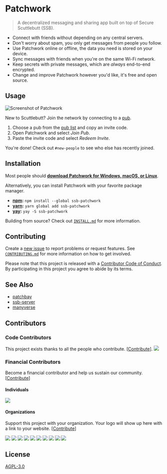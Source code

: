 # Patchwork

> A decentralized messaging and sharing app built on top of Secure Scuttlebutt (SSB).

- Connect with friends without depending on any central servers.
- Don't worry about spam, you only get messages from people you follow.
- Use Patchwork online or offline, the data you need is stored on your device.
- Sync messages with friends when you're on the same Wi-Fi network.
- Keep secrets with private messages, which are *always* end-to-end encrypted.
- Change and improve Patchwork however you'd like, it's free and open source.

## Usage

![Screenshot of Patchwork][screenshot]

New to Scuttlebutt? Join the network by connecting to a [pub][pub].

1. Choose a pub from the [pub list][pub-list] and copy an invite code.
2. Open Patchwork and select *Join Pub*.
3. Paste the invite code and select *Redeem Invite*.

You're done! Check out `#new-people` to see who else has recently joined.

## Installation

Most people should **[download Patchwork for Windows, macOS, or Linux][gh-dl]**.

Alternatively, you can install Patchwork with your favorite package manager.

- **[npm][npm]:** `npm install --global ssb-patchwork`
- **[yarn][yarn]:** `yarn global add ssb-patchwork`
- **[yay][yay]:** `yay -S ssb-patchwork`

Building from source? Check out [`INSTALL.md`][install] for more information.

## Contributing

Create a [new issue][new-issue] to report problems or request features. See
[`CONTRIBUTING.md`][contributing] for more information on how to get involved.

Please note that this project is released with a [Contributor Code of
Conduct][conduct]. By participating in this project you agree to abide by its
terms.

## See Also

- [patchbay][patchbay]
- [ssb-server][ssb-server]
- [manyverse][manyverse]

## Contributors

### Code Contributors

This project exists thanks to all the people who contribute. [[Contribute](CONTRIBUTING.md)].
<a href="https://github.com/ssbc/patchwork/graphs/contributors"><img src="https://opencollective.com/patchwork/contributors.svg?width=890&button=false" /></a>

### Financial Contributors

Become a financial contributor and help us sustain our community. [[Contribute](https://opencollective.com/patchwork/contribute)]

#### Individuals

<a href="https://opencollective.com/patchwork"><img src="https://opencollective.com/patchwork/individuals.svg?width=890"></a>

#### Organizations

Support this project with your organization. Your logo will show up here with a link to your website. [[Contribute](https://opencollective.com/patchwork/contribute)]

<a href="https://opencollective.com/patchwork/organization/0/website"><img src="https://opencollective.com/patchwork/organization/0/avatar.svg"></a>
<a href="https://opencollective.com/patchwork/organization/1/website"><img src="https://opencollective.com/patchwork/organization/1/avatar.svg"></a>
<a href="https://opencollective.com/patchwork/organization/2/website"><img src="https://opencollective.com/patchwork/organization/2/avatar.svg"></a>
<a href="https://opencollective.com/patchwork/organization/3/website"><img src="https://opencollective.com/patchwork/organization/3/avatar.svg"></a>
<a href="https://opencollective.com/patchwork/organization/4/website"><img src="https://opencollective.com/patchwork/organization/4/avatar.svg"></a>
<a href="https://opencollective.com/patchwork/organization/5/website"><img src="https://opencollective.com/patchwork/organization/5/avatar.svg"></a>
<a href="https://opencollective.com/patchwork/organization/6/website"><img src="https://opencollective.com/patchwork/organization/6/avatar.svg"></a>
<a href="https://opencollective.com/patchwork/organization/7/website"><img src="https://opencollective.com/patchwork/organization/7/avatar.svg"></a>
<a href="https://opencollective.com/patchwork/organization/8/website"><img src="https://opencollective.com/patchwork/organization/8/avatar.svg"></a>
<a href="https://opencollective.com/patchwork/organization/9/website"><img src="https://opencollective.com/patchwork/organization/9/avatar.svg"></a>

## License

[AGPL-3.0][license]

[conduct]: docs/CODE_OF_CONDUCT.md
[contributing]: docs/CONTRIBUTING.md
[gh-dl]: https://github.com/ssbc/patchwork/releases/latest
[install]: docs/INSTALL.md
[license]: LICENSE
[manyverse]: https://gitlab.com/staltz/manyverse
[new-issue]: https://github.com/fraction/readme-boilerplate/issues/new
[npm]: https://npmjs.org/
[patchbay]: https://github.com/ssbc/patchbay
[pub-list]: https://github.com/ssbc/ssb-server/wiki/Pub-Servers
[pub]: https://www.scuttlebutt.nz/concepts/pub.html
[screenshot]: assets/screenshot.jpg
[ssb-server]: https://github.com/ssbc/ssb-server
[yarn]: https://yarnpkg.com/en/
[yay]: https://github.com/Jguer/yay

